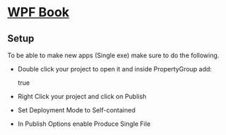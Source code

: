 # [WPF Book](../readme.md)

## Setup

To be able to make new apps (Single exe) make sure to do the following.

- Double click your project to open it and inside PropertyGroup add:

    <IncludeAllContentForSelfExtract>true</IncludeAllContentForSelfExtract>

- Right Click your project and click on Publish
- Set Deployment Mode to Self-contained
- In Publish Options enable Produce Single File
